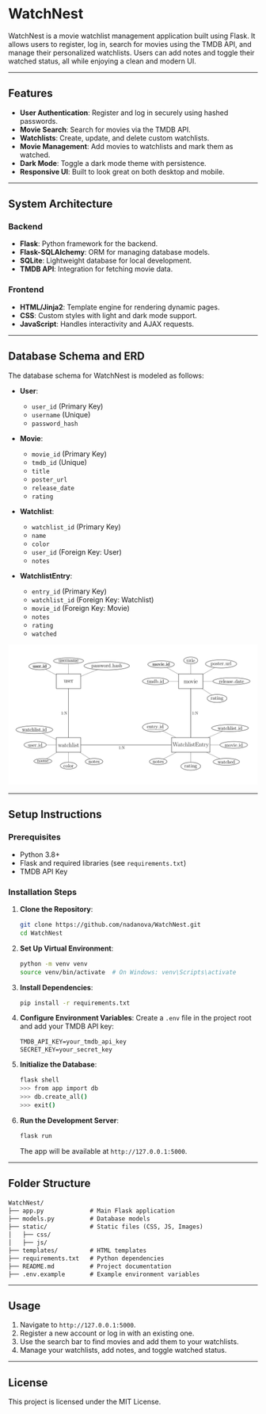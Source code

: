 # WatchNest

WatchNest is a movie watchlist management application built using Flask. It allows users to register, log in, search for movies using the TMDB API, and manage their personalized watchlists. Users can add notes and toggle their watched status, all while enjoying a clean and modern UI.

---

## Features

- **User Authentication**: Register and log in securely using hashed passwords.
- **Movie Search**: Search for movies via the TMDB API.
- **Watchlists**: Create, update, and delete custom watchlists.
- **Movie Management**: Add movies to watchlists and mark them as watched.
- **Dark Mode**: Toggle a dark mode theme with persistence.
- **Responsive UI**: Built to look great on both desktop and mobile.

---

## System Architecture

### Backend

- **Flask**: Python framework for the backend.
- **Flask-SQLAlchemy**: ORM for managing database models.
- **SQLite**: Lightweight database for local development.
- **TMDB API**: Integration for fetching movie data.

### Frontend

- **HTML/Jinja2**: Template engine for rendering dynamic pages.
- **CSS**: Custom styles with light and dark mode support.
- **JavaScript**: Handles interactivity and AJAX requests.

---

## Database Schema and ERD

The database schema for WatchNest is modeled as follows:


- **User**:
  - `user_id` (Primary Key)
  - `username` (Unique)
  - `password_hash`

- **Movie**:
  - `movie_id` (Primary Key)
  - `tmdb_id` (Unique)
  - `title`
  - `poster_url`
  - `release_date`
  - `rating`

- **Watchlist**:
  - `watchlist_id` (Primary Key)
  - `name`
  - `color`
  - `user_id` (Foreign Key: User)
  - `notes`

- **WatchlistEntry**:
  - `entry_id` (Primary Key)
  - `watchlist_id` (Foreign Key: Watchlist)
  - `movie_id` (Foreign Key: Movie)
  - `notes`
  - `rating`
  - `watched`

![ERD](erd.png)

---

## Setup Instructions

### Prerequisites

- Python 3.8+
- Flask and required libraries (see `requirements.txt`)
- TMDB API Key

### Installation Steps

1. **Clone the Repository**:
   ```bash
   git clone https://github.com/nadanova/WatchNest.git
   cd WatchNest
   ```

2. **Set Up Virtual Environment**:
   ```bash
   python -m venv venv
   source venv/bin/activate  # On Windows: venv\Scripts\activate
   ```

3. **Install Dependencies**:
   ```bash
   pip install -r requirements.txt
   ```

4. **Configure Environment Variables**:
   Create a `.env` file in the project root and add your TMDB API key:
   ```
   TMDB_API_KEY=your_tmdb_api_key
   SECRET_KEY=your_secret_key
   ```

5. **Initialize the Database**:
   ```bash
   flask shell
   >>> from app import db
   >>> db.create_all()
   >>> exit()
   ```

6. **Run the Development Server**:
   ```bash
   flask run
   ```

   The app will be available at `http://127.0.0.1:5000`.

---

## Folder Structure

```
WatchNest/
├── app.py             # Main Flask application
├── models.py          # Database models
├── static/            # Static files (CSS, JS, Images)
│   ├── css/
│   ├── js/
├── templates/         # HTML templates
├── requirements.txt   # Python dependencies
├── README.md          # Project documentation
├── .env.example       # Example environment variables
```

---

## Usage

1. Navigate to `http://127.0.0.1:5000`.
2. Register a new account or log in with an existing one.
3. Use the search bar to find movies and add them to your watchlists.
4. Manage your watchlists, add notes, and toggle watched status.

---

## License

This project is licensed under the MIT License.
